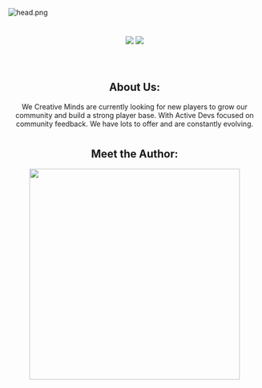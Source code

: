 ![head.png](https://i.imgur.com/txfHvk7.png)
#

<p align="center">
<a href="https://discord.gg/FJVc4cFy6R"><img src="https://img.shields.io/discord/979284356730327070?color=d63f50&label=Our%20Discord%21&labelColor=000000&logo=discord&logoColor=FFFFFF&style=flat-square"></a>
<a href="https://github.com/priyanshumay"><img src="https://shields-io-visitor-counter.herokuapp.com/badge?page=MB-Development2022&label=Visitors&labelColor=000000&logo=GitHub&logoColor=FFFFFF&color=d63f50&style=flat-square"></a>
</p><br>

<!-- <p align="center">
<a href="https://https://github.com/TehGuardian/qb-truckerjob"><img src="https://img.shields.io/badge/-Latest%20Release-000000?style=flat-square&logo=github&logoColor=white"></a>
</p> -->

#

<h2 align="center"> About Us:</h2>
<p align="center">
We Creative Minds are currently looking for new players to grow our community 
and build a strong player base. With Active Devs focused on community feedback. 
We have lots to offer and are constantly evolving.
</p>

#

<h2 align="center"> Meet the Author:</h2>
<p align="center">
<img width="420" src=https://github-readme-stats.vercel.app/api?username=TehGuardian&count_private=true&include_all_commits=true&show_icons=true&title_color=ff4b60&text_color=ffffff&icon_color=ff4b60&hide_border=false&bg_color=000000&layout=compact&
</p>
